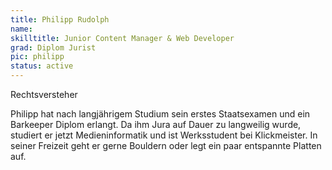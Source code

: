 ```yaml
---
title: Philipp Rudolph
name:
skilltitle: Junior Content Manager & Web Developer
grad: Diplom Jurist
pic: philipp
status: active
---
```


Rechtsversteher

Philipp hat nach langjährigem Studium sein erstes Staatsexamen und ein Barkeeper Diplom erlangt. Da ihm Jura auf Dauer zu langweilig wurde, studiert er jetzt Medieninformatik und ist Werksstudent bei Klickmeister. In seiner Freizeit geht er gerne Bouldern oder legt ein paar entspannte Platten auf.

